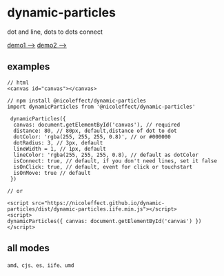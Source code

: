 # dynamic-particles

dot and line, dots to dots connect

[demo1 -->](https://nicoleffect.github.io/dynamic-particles/examples/index.html)
[demo2 -->](https://nicoleffect.github.io/dynamic-particles/examples/index2.html)

## examples

```
// html
<canvas id="canvas"></canvas>
```

```
// npm install @nicoleffect/dynamic-particles
import dynamicParticles from '@nicoleffect/dynamic-particles'

 dynamicParticles({
  canvas: document.getElementById('canvas'), // required
  distance: 80, // 80px, default,distance of dot to dot
  dotColor: 'rgba(255, 255, 255, 0.8)', // or #000000
  dotRadius: 3, // 3px, default
  lineWidth = 1, // 1px, default
  lineColor: 'rgba(255, 255, 255, 0.8), // default as dotColor
  isConnect: true, // default, if you don't need lines, set it false
  isOnClick: true, // default, event for click or touchstart
  isOnMove: true // default
 })

```

```
// or

<script src="https://nicoleffect.github.io/dynamic-particles/dist/dynamic-particles.iife.min.js"></script>
<script>
dynamicParticles({ canvas: document.getElementById('canvas') })
</script>
```

## all modes

```
amd、cjs、es、iife、umd
```
